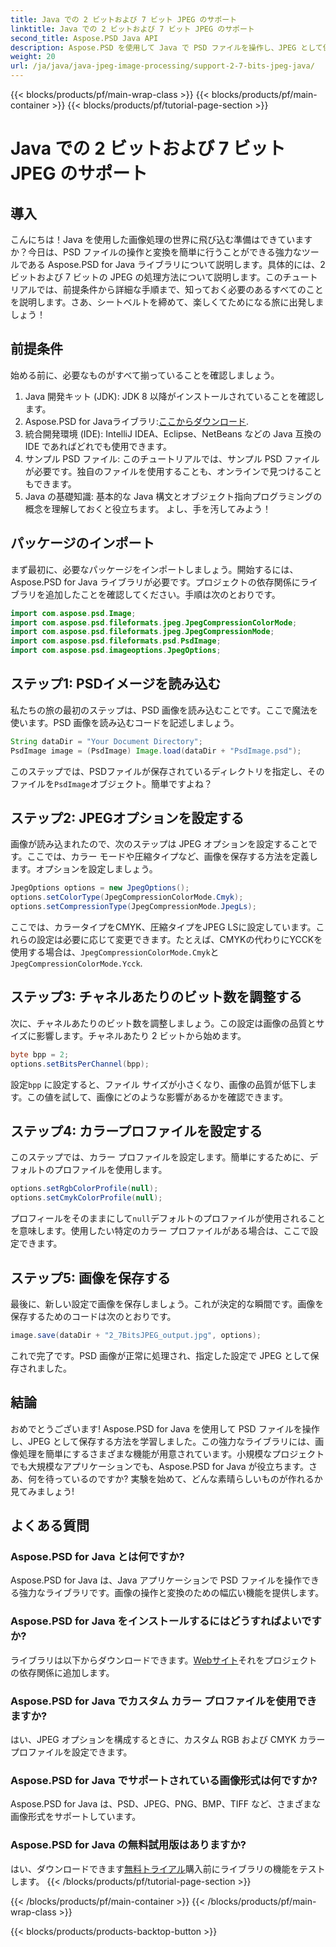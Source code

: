 ```yaml
---
title: Java での 2 ビットおよび 7 ビット JPEG のサポート
linktitle: Java での 2 ビットおよび 7 ビット JPEG のサポート
second_title: Aspose.PSD Java API
description: Aspose.PSD を使用して Java で PSD ファイルを操作し、JPEG として保存する方法を学びます。コード例付きのステップバイステップ ガイド。初心者にもプロにも最適です。
weight: 20
url: /ja/java/java-jpeg-image-processing/support-2-7-bits-jpeg-java/
---
```


{{< blocks/products/pf/main-wrap-class >}}
{{< blocks/products/pf/main-container >}}
{{< blocks/products/pf/tutorial-page-section >}}

# Java での 2 ビットおよび 7 ビット JPEG のサポート

## 導入
こんにちは！Java を使用した画像処理の世界に飛び込む準備はできていますか？今日は、PSD ファイルの操作と変換を簡単に行うことができる強力なツールである Aspose.PSD for Java ライブラリについて説明します。具体的には、2 ビットおよび 7 ビットの JPEG の処理方法について説明します。このチュートリアルでは、前提条件から詳細な手順まで、知っておく必要のあるすべてのことを説明します。さあ、シートベルトを締めて、楽しくてためになる旅に出発しましょう！
## 前提条件
始める前に、必要なものがすべて揃っていることを確認しましょう。
1. Java 開発キット (JDK): JDK 8 以降がインストールされていることを確認します。
2.  Aspose.PSD for Javaライブラリ:[ここからダウンロード](https://releases.aspose.com/psd/java/).
3. 統合開発環境 (IDE): IntelliJ IDEA、Eclipse、NetBeans などの Java 互換の IDE であればどれでも使用できます。
4. サンプル PSD ファイル: このチュートリアルでは、サンプル PSD ファイルが必要です。独自のファイルを使用することも、オンラインで見つけることもできます。
5. Java の基礎知識: 基本的な Java 構文とオブジェクト指向プログラミングの概念を理解しておくと役立ちます。
よし、手を汚してみよう！
## パッケージのインポート
まず最初に、必要なパッケージをインポートしましょう。開始するには、Aspose.PSD for Java ライブラリが必要です。プロジェクトの依存関係にライブラリを追加したことを確認してください。手順は次のとおりです。
```java
import com.aspose.psd.Image;
import com.aspose.psd.fileformats.jpeg.JpegCompressionColorMode;
import com.aspose.psd.fileformats.jpeg.JpegCompressionMode;
import com.aspose.psd.fileformats.psd.PsdImage;
import com.aspose.psd.imageoptions.JpegOptions;
```
## ステップ1: PSDイメージを読み込む
私たちの旅の最初のステップは、PSD 画像を読み込むことです。ここで魔法を使います。PSD 画像を読み込むコードを記述しましょう。
```java
String dataDir = "Your Document Directory";
PsdImage image = (PsdImage) Image.load(dataDir + "PsdImage.psd");
```
このステップでは、PSDファイルが保存されているディレクトリを指定し、そのファイルを`PsdImage`オブジェクト。簡単ですよね？
## ステップ2: JPEGオプションを設定する
画像が読み込まれたので、次のステップは JPEG オプションを設定することです。ここでは、カラー モードや圧縮タイプなど、画像を保存する方法を定義します。オプションを設定しましょう。
```java
JpegOptions options = new JpegOptions();
options.setColorType(JpegCompressionColorMode.Cmyk);
options.setCompressionType(JpegCompressionMode.JpegLs);
```
ここでは、カラータイプをCMYK、圧縮タイプをJPEG LSに設定しています。これらの設定は必要に応じて変更できます。たとえば、CMYKの代わりにYCCKを使用する場合は、`JpegCompressionColorMode.Cmyk`と`JpegCompressionColorMode.Ycck`.
## ステップ3: チャネルあたりのビット数を調整する
次に、チャネルあたりのビット数を調整しましょう。この設定は画像の品質とサイズに影響します。チャネルあたり 2 ビットから始めます。
```java
byte bpp = 2;
options.setBitsPerChannel(bpp);
```
設定`bpp` に設定すると、ファイル サイズが小さくなり、画像の品質が低下します。この値を試して、画像にどのような影響があるかを確認できます。
## ステップ4: カラープロファイルを設定する
このステップでは、カラー プロファイルを設定します。簡単にするために、デフォルトのプロファイルを使用します。
```java
options.setRgbColorProfile(null);
options.setCmykColorProfile(null);
```
プロフィールをそのままにして`null`デフォルトのプロファイルが使用されることを意味します。使用したい特定のカラー プロファイルがある場合は、ここで設定できます。
## ステップ5: 画像を保存する
最後に、新しい設定で画像を保存しましょう。これが決定的な瞬間です。画像を保存するためのコードは次のとおりです。
```java
image.save(dataDir + "2_7BitsJPEG_output.jpg", options);
```
これで完了です。PSD 画像が正常に処理され、指定した設定で JPEG として保存されました。
## 結論
おめでとうございます! Aspose.PSD for Java を使用して PSD ファイルを操作し、JPEG として保存する方法を学習しました。この強力なライブラリには、画像処理を簡単にするさまざまな機能が用意されています。小規模なプロジェクトでも大規模なアプリケーションでも、Aspose.PSD for Java が役立ちます。さあ、何を待っているのですか? 実験を始めて、どんな素晴らしいものが作れるか見てみましょう!
## よくある質問
### Aspose.PSD for Java とは何ですか?
Aspose.PSD for Java は、Java アプリケーションで PSD ファイルを操作できる強力なライブラリです。画像の操作と変換のための幅広い機能を提供します。
### Aspose.PSD for Java をインストールするにはどうすればよいですか?
ライブラリは以下からダウンロードできます。[Webサイト](https://releases.aspose.com/psd/java/)それをプロジェクトの依存関係に追加します。
### Aspose.PSD for Java でカスタム カラー プロファイルを使用できますか?
はい、JPEG オプションを構成するときに、カスタム RGB および CMYK カラー プロファイルを設定できます。
### Aspose.PSD for Java でサポートされている画像形式は何ですか?
Aspose.PSD for Java は、PSD、JPEG、PNG、BMP、TIFF など、さまざまな画像形式をサポートしています。
### Aspose.PSD for Java の無料試用版はありますか?
はい、ダウンロードできます[無料トライアル](https://releases.aspose.com/)購入前にライブラリの機能をテストします。
{{< /blocks/products/pf/tutorial-page-section >}}

{{< /blocks/products/pf/main-container >}}
{{< /blocks/products/pf/main-wrap-class >}}

{{< blocks/products/products-backtop-button >}}
